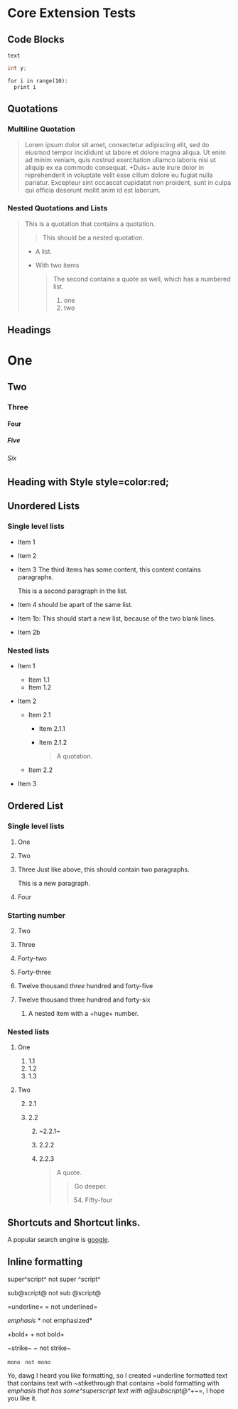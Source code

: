 # Core Extension Tests

## Code Blocks

```
text
```

```cpp
int y;
```

```language=python
for i in range(10):
  print i
```

## Quotations

### Multiline Quotation

> Lorem ipsum dolor sit amet, consectetur adipiscing elit, sed do eiusmod tempor incididunt ut labore
> et dolore magna aliqua. Ut enim ad minim veniam, quis nostrud exercitation ullamco laboris nisi ut
> aliquip ex ea commodo consequat. +Duis+ aute irure dolor in reprehenderit in voluptate velit esse
> cillum dolore eu fugiat nulla pariatur. Excepteur sint occaecat cupidatat non proident, sunt in
> culpa qui officia deserunt mollit anim id est laborum.

### Nested Quotations and Lists

> This is a quotation that contains a quotation.
>
> > This should be a nested quotation.
>
> - A list.
> - With two items
>
>   > The second contains a quote as well, which has a numbered list.
>   >
>   > 1. one
>   > 2. two

## Headings

# One

## Two

### Three

#### Four

##### Five

###### Six

## Heading with Style style=color:red;

## Unordered Lists

### Single level lists

- Item 1
- Item 2
- Item 3
  The third items has some content, this content contains paragraphs.

  This is a second paragraph in the list.

- Item 4 should be apart of the same list.



- Item 1b: This should start a new list, because of the two blank lines.
- Item 2b



### Nested lists

- Item 1

  - Item 1.1
  - Item 1.2

- Item 2

  - Item 2.1

    - Item 2.1.1
    - Item 2.1.2

      > A quotation.

  - Item 2.2

- Item 3


## Ordered List

### Single level lists

1. One
1. Two
1. Three
   Just like above, this should contain two paragraphs.

   This is a new paragraph.

1. Four

### Starting number

2. Two
2. Three


42. Forty-two
42. Forty-three


12345. Twelve thousand *three* hundred and forty-five
12345. Twelve thousand three hundred and forty-six

       1. A nested item with a +huge+ number.

### Nested lists

1. One

   1. 1.1
   2. 1.2
   3. 1.3

2. Two

   2. 2.1
   2. 2.2

      2. ~2.2.1~
      2. 2.2.2
      2. 2.2.3

         > A quote.
         >
         > > Go deeper.
         > >
         > > 54. Fifty-four

## Shortcuts and Shortcut links.

A popular search engine is [google].

[google]: www.google.com

## Inline formatting

super^script^ not super ^script^

sub@script@ not sub @script@

=underline=  = not underlined=

*emphasis* * not emphasized*

+bold+ + not bold+

~strike~ ~ not strike~

`mono` ` not mono`

Yo, dawg I heard you like formatting, so I created =underline
formatted text that contains text with ~stikethrough that
contains +bold formatting with *emphasis that has some^superscript
text with a@subscript@^*+~=, I hope you like it.
